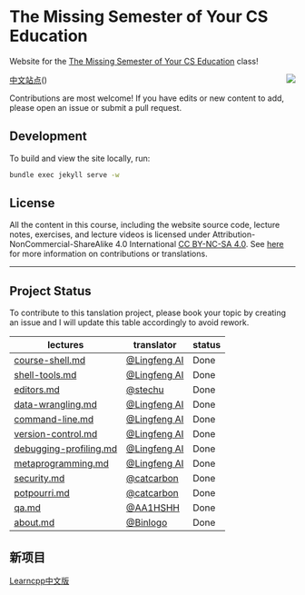 # The Missing Semester of Your CS Education 

Website for the [The Missing Semester of Your CS Education](https://missing.csail.mit.edu/) class!

[中文站点](https://missing-semester-cn.github.io)(<span style="float:right"><img src = "https://img.shields.io/badge/最近一次与英文版同步-2021--04--24-green"></span>)


Contributions are most welcome! If you have edits or new content to add, please
open an issue or submit a pull request.

## Development

To build and view the site locally, run:

```bash
bundle exec jekyll serve -w
```

## License

All the content in this course, including the website source code, lecture notes, exercises, and lecture videos is licensed under Attribution-NonCommercial-ShareAlike 4.0 International [CC BY-NC-SA 4.0](https://creativecommons.org/licenses/by-nc-sa/4.0/). See [here](https://missing.csail.mit.edu/license) for more information on contributions or translations.

-----------------

## Project Status

To contribute to this tanslation project, please book your topic by creating an issue and I will update this table accordingly to avoid rework.

|  lectures   | translator  | status |
|  ----  | ----  |----  |
| [course-shell.md](https://github.com/missing-semester-cn/missing-semester-cn.github.io/blob/master/_2020/course-shell.md)  | [@Lingfeng AI](https://github.com/hanxiaomax) | Done |
| [shell-tools.md](https://github.com/missing-semester-cn/missing-semester-cn.github.io/blob/master/_2020/shell-tools.md)  | [@Lingfeng AI](https://github.com/hanxiaomax) | Done |
| [editors.md](https://github.com/missing-semester-cn/missing-semester-cn.github.io/blob/master/_2020/editors.md)  |  [@stechu](https://github.com/stechu) | Done |
| [data-wrangling.md](https://github.com/missing-semester-cn/missing-semester-cn.github.io/blob/master/_2020/data-wrangling.md)  | [@Lingfeng AI](https://github.com/hanxiaomax) | Done |
| [command-line.md](https://github.com/missing-semester-cn/missing-semester-cn.github.io/blob/master/_2020/command-line.md)  | [@Lingfeng AI](https://github.com/hanxiaomax) | Done |
| [version-control.md](https://github.com/missing-semester-cn/missing-semester-cn.github.io/blob/master/_2020/version-control.md)  | [@Lingfeng AI](https://github.com/hanxiaomax) | Done |
| [debugging-profiling.md](https://github.com/missing-semester-cn/missing-semester-cn.github.io/blob/master/_2020/debugging-profiling.md)  |[@Lingfeng AI](https://github.com/hanxiaomax)  | Done  |
| [metaprogramming.md](https://github.com/missing-semester-cn/missing-semester-cn.github.io/blob/master/_2020/metaprogramming.md)  | [@Lingfeng AI](https://github.com/hanxiaomax) | Done |
| [security.md](https://github.com/missing-semester-cn/missing-semester-cn.github.io/blob/master/_2020/security.md)  | [@catcarbon](https://github.com/catcarbon) | Done |
| [potpourri.md](https://github.com/missing-semester-cn/missing-semester-cn.github.io/blob/master/_2020/potpourri.md) |  [@catcarbon](https://github.com/catcarbon) | Done |
| [qa.md](https://github.com/missing-semester-cn/missing-semester-cn.github.io/blob/master/_2020/qa.md) | [@AA1HSHH](https://github.com/AA1HSHH) | Done |
| [about.md](https://github.com/missing-semester-cn/missing-semester-cn.github.io/blob/master/about.md)  | [@Binlogo](https://github.com/Binlogo)  | Done |


## 新项目

[Learncpp中文版](https://github.com/hanxiaomax/Learncpp_CN)

